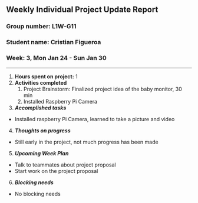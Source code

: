 ## Weekly Individual Project Update Report
### Group number: L1W-G11
### Student name: Cristian Figueroa
### Week: 3, Mon Jan 24 - Sun Jan 30
___
1. **Hours spent on project:**
   1
2. **Activities completed**
   1. Project Brainstorm: Finalized project idea of the baby monitor, 30 min
   2. Installed Raspberry Pi Camera
3. ***Accomplished tasks***
  - Installed raspberry Pi Camera, learned to take a picture and video
4. ***Thoughts on progress***
  - Still early in the project, not much progress has been made
5. ***Upcoming Week Plan***
  - Talk to teammates about project proposal
  - Start work on the project proposal
6. ***Blocking needs***
  - No blocking needs
